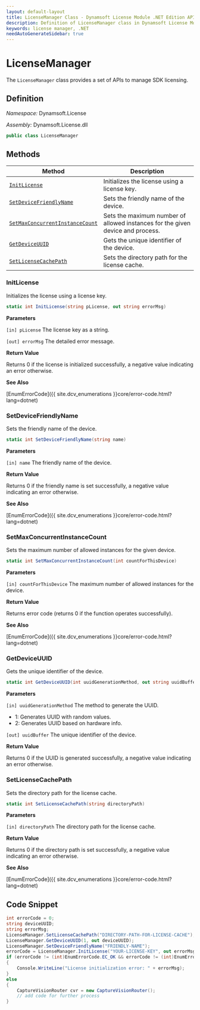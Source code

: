 ```yaml
---
layout: default-layout
title: LicenseManager Class - Dynamsoft License Module .NET Edition API Reference
description: Definition of LicenseManager class in Dynamsoft License Module .NET Edition.
keywords: license manager, .NET
needAutoGenerateSidebar: true
---
```


# LicenseManager

The `LicenseManager` class provides a set of APIs to manage SDK licensing.

## Definition

*Namespace:* Dynamsoft.License

*Assembly:* Dynamsoft.License.dll

```csharp
public class LicenseManager 
```

## Methods

| Method               | Description |
|----------------------|-------------|
| [`InitLicense`](#initlicense) | Initializes the license using a license key. |
| [`SetDeviceFriendlyName`](#setdevicefriendlyname) | Sets the friendly name of the device. |
| [`SetMaxConcurrentInstanceCount`](#setmaxconcurrentinstancecount) | Sets the maximum number of allowed instances for the given device and process. |
| [`GetDeviceUUID`](#getdeviceuuid) | Gets the unique identifier of the device. |
| [`SetLicenseCachePath`](#setlicensecachepath) | Sets the directory path for the license cache. |

### InitLicense

Initializes the license using a license key.

```csharp
static int InitLicense(string pLicense, out string errorMsg)
```

**Parameters**

`[in] pLicense` The license key as a string.

`[out] errorMsg` The detailed error message.

**Return Value**

Returns 0 if the license is initialized successfully, a negative value indicating an error otherwise.

**See Also**

[EnumErrorCode]({{ site.dcv_enumerations }}core/error-code.html?lang=dotnet)

### SetDeviceFriendlyName

Sets the friendly name of the device.

```csharp
static int SetDeviceFriendlyName(string name)
```

**Parameters**

`[in] name` The friendly name of the device.

**Return Value**

Returns 0 if the friendly name is set successfully, a negative value indicating an error otherwise.

**See Also**

[EnumErrorCode]({{ site.dcv_enumerations }}core/error-code.html?lang=dotnet)

### SetMaxConcurrentInstanceCount

Sets the maximum number of allowed instances for the given device.

```csharp
static int SetMaxConcurrentInstanceCount(int countForThisDevice)
```

**Parameters**

`[in] countForThisDevice` The maximum number of allowed instances for the device.

**Return Value**

Returns error code (returns 0 if the function operates successfully). 

**See Also**

[EnumErrorCode]({{ site.dcv_enumerations }}core/error-code.html?lang=dotnet)

### GetDeviceUUID

Gets the unique identifier of the device.

```csharp
static int GetDeviceUUID(int uuidGenerationMethod, out string uuidBuffer)
```

**Parameters**

`[in] uuidGenerationMethod` The method to generate the UUID.

- 1: Generates UUID with random values.
- 2: Generates UUID based on hardware info.

`[out] uuidBuffer` The unique identifier of the device.

**Return Value**

Returns 0 if the UUID is generated successfully, a negative value indicating an error otherwise.

### SetLicenseCachePath

Sets the directory path for the license cache.

```csharp
static int SetLicenseCachePath(string directoryPath)
```

**Parameters**

`[in] directoryPath` The directory path for the license cache.

**Return Value**

Returns 0 if the directory path is set successfully, a negative value indicating an error otherwise.

**See Also**

[EnumErrorCode]({{ site.dcv_enumerations }}core/error-code.html?lang=dotnet)

## Code Snippet

```csharp
int errorCode = 0;
string deviceUUID;
string errorMsg;
LicenseManager.SetLicenseCachePath("DIRECTORY-PATH-FOR-LICENSE-CACHE");
LicenseManager.GetDeviceUUID(1, out deviceUUID);
LicenseManager.SetDeviceFriendlyName("FRIENDLY-NAME");
errorCode = LicenseManager.InitLicense("YOUR-LICENSE-KEY", out errorMsg);
if (errorCode != (int)EnumErrorCode.EC_OK && errorCode != (int)EnumErrorCode.EC_LICENSE_CACHE_USED)
{
    Console.WriteLine("License initialization error: " + errorMsg);
}
else
{
    CaptureVisionRouter cvr = new CaptureVisionRouter();
    // add code for further process
}
```
